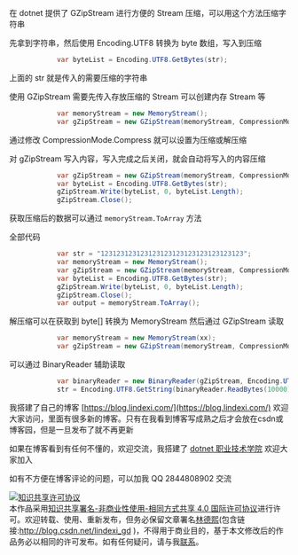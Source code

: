
在 dotnet 提供了 GZipStream 进行方便的 Stream 压缩，可以用这个方法压缩字符串

<!--more-->


<!-- CreateTime:2020/1/17 15:51:18 -->

<!-- 发布 -->

先拿到字符串，然后使用 Encoding.UTF8 转换为 byte 数组，写入到压缩

```csharp
            var byteList = Encoding.UTF8.GetBytes(str);
```

上面的 str 就是传入的需要压缩的字符串

使用 GZipStream 需要先传入存放压缩的 Stream 可以创建内存 Stream 等

```csharp
            var memoryStream = new MemoryStream();
            var gZipStream = new GZipStream(memoryStream, CompressionMode.Compress);
```

通过修改 CompressionMode.Compress 就可以设置为压缩或解压缩

对 gZipStream 写入内容，写入完成之后关闭，就会自动将写入的内容压缩

```csharp
            var gZipStream = new GZipStream(memoryStream, CompressionMode.Compress);
            var byteList = Encoding.UTF8.GetBytes(str);
            gZipStream.Write(byteList, 0, byteList.Length);
            gZipStream.Close();
```

获取压缩后的数据可以通过 `memoryStream.ToArray` 方法

全部代码

```csharp
            var str = "123123123123123123123123123123123123";
            var memoryStream = new MemoryStream();
            var gZipStream = new GZipStream(memoryStream, CompressionMode.Compress);
            var byteList = Encoding.UTF8.GetBytes(str);
            gZipStream.Write(byteList, 0, byteList.Length);
            gZipStream.Close();
            var output = memoryStream.ToArray();
```

解压缩可以在获取到 byte[] 转换为 MemoryStream 然后通过 GZipStream 读取

```csharp
            var memoryStream = new MemoryStream(xx);
            var gZipStream = new GZipStream(memoryStream, CompressionMode.Decompress);
```

可以通过 BinaryReader 辅助读取

```csharp
            var binaryReader = new BinaryReader(gZipStream, Encoding.UTF8);
            str = Encoding.UTF8.GetString(binaryReader.ReadBytes(10000));
```



我搭建了自己的博客 [https://blog.lindexi.com/](https://blog.lindexi.com/) 欢迎大家访问，里面有很多新的博客。只有在我看到博客写成熟之后才会放在csdn或博客园，但是一旦发布了就不再更新

如果在博客看到有任何不懂的，欢迎交流，我搭建了 [dotnet 职业技术学院](https://t.me/dotnet_campus) 欢迎大家加入

如有不方便在博客评论的问题，可以加我 QQ 2844808902 交流

<a rel="license" href="http://creativecommons.org/licenses/by-nc-sa/4.0/"><img alt="知识共享许可协议" style="border-width:0" src="https://licensebuttons.net/l/by-nc-sa/4.0/88x31.png" /></a><br />本作品采用<a rel="license" href="http://creativecommons.org/licenses/by-nc-sa/4.0/">知识共享署名-非商业性使用-相同方式共享 4.0 国际许可协议</a>进行许可。欢迎转载、使用、重新发布，但务必保留文章署名[林德熙](http://blog.csdn.net/lindexi_gd)(包含链接:http://blog.csdn.net/lindexi_gd )，不得用于商业目的，基于本文修改后的作品务必以相同的许可发布。如有任何疑问，请与我[联系](mailto:lindexi_gd@163.com)。
